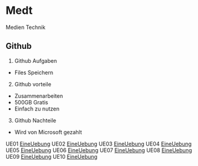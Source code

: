 # Medt
Medien Technik

## Github

1. Github Aufgaben
  - Files Speichern
2. Github vorteile
  - Zusammenarbeiten
  - 500GB Gratis
  - Einfach zu nutzen
3. Github Nachteile
  - Wird von Microsoft gezahlt

UE01 [EineUebung](https://github.com/VektorDerMathematiker/Medt/blob/main/9.1_Beispiel_CssFlex%202%20.zip)
UE02 [EineUebung](https://github.com/VektorDerMathematiker/Medt/blob/main/Fehlersuche%20Ohne%20fehler.html)
UE03 [EineUebung](https://github.com/VektorDerMathematiker/Medt/blob/main/Schul_Uebung_Bilder_einfuegen.zip)
UE04 [EineUebung](https://github.com/VektorDerMathematiker/Medt/blob/main/Ue9%20meine%20Website(1).zip)
UE05 [EineUebung](https://github.com/VektorDerMathematiker/Medt/blob/main/Ue9%20meine%20Website(1).zip)
UE06 [EineUebung](https://github.com/VektorDerMathematiker/Medt/blob/main/Untitled-1.html)
UE07 [EineUebung](https://github.com/VektorDerMathematiker/Medt/blob/main/css_selektoren_uebung1.zip)
UE08 [EineUebung](https://github.com/VektorDerMathematiker/Medt/blob/main/exercise_Boxmodell_uebungsphase%20(2).zip)
UE09 [EineUebung](https://github.com/VektorDerMathematiker/Medt/blob/main/exercise_fixedandstickynav_ausgangsdatei%20(2).zip)
UE10 [EineUebung](https://github.com/VektorDerMathematiker/Medt/blob/main/umweltorganisationen.html)
